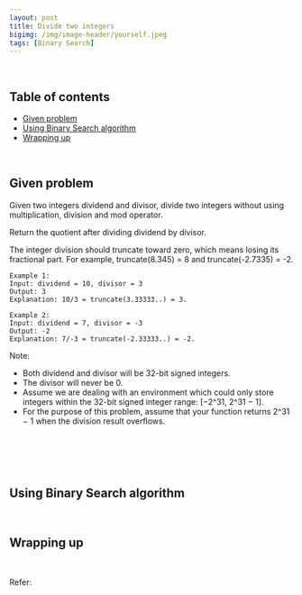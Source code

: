 ```yaml
---
layout: post
title: Divide two integers
bigimg: /img/image-header/yourself.jpeg
tags: [Binary Search]
---
```





<br>

## Table of contents
- [Given problem](#given-problem)
- [Using Binary Search algorithm](#using-binary-search-algorithm)
- [Wrapping up](#wrapping-up)

<br>

## Given problem

Given two integers dividend and divisor, divide two integers without using multiplication, division and mod operator.

Return the quotient after dividing dividend by divisor.

The integer division should truncate toward zero, which means losing its fractional part. For example, truncate(8.345) = 8 and truncate(-2.7335) = -2.

```
Example 1:
Input: dividend = 10, divisor = 3
Output: 3
Explanation: 10/3 = truncate(3.33333..) = 3.

Example 2:
Input: dividend = 7, divisor = -3
Output: -2
Explanation: 7/-3 = truncate(-2.33333..) = -2.
```

Note:
- Both dividend and divisor will be 32-bit signed integers.
- The divisor will never be 0.
- Assume we are dealing with an environment which could only store integers within the 32-bit signed integer range: [−2^31,  2^31 − 1].
- For the purpose of this problem, assume that your function returns 2^31 − 1 when the division result overflows.


<br>

## 






<br>

## Using Binary Search algorithm





<br>

## Wrapping up




<br>

Refer:

